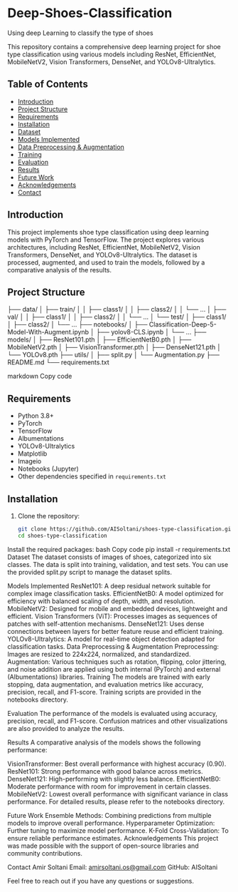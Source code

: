 # Deep-Shoes-Classification
Using deep Learning to classify the type of shoes

This repository contains a comprehensive deep learning project for shoe type classification using various models including ResNet, EfficientNet, MobileNetV2, Vision Transformers, DenseNet, and YOLOv8-Ultralytics.

## Table of Contents
- [Introduction](#introduction)
- [Project Structure](#project-structure)
- [Requirements](#requirements)
- [Installation](#installation)
- [Dataset](#dataset)
- [Models Implemented](#models-implemented)
- [Data Preprocessing & Augmentation](#data-preprocessing--augmentation)
- [Training](#training)
- [Evaluation](#evaluation)
- [Results](#results)
- [Future Work](#future-work)
- [Acknowledgements](#acknowledgements)
- [Contact](#contact)

## Introduction

This project implements shoe type classification using deep learning models with PyTorch and TensorFlow. The project explores various architectures, including ResNet, EfficientNet, MobileNetV2, Vision Transformers, DenseNet, and YOLOv8-Ultralytics. The dataset is processed, augmented, and used to train the models, followed by a comparative analysis of the results.

## Project Structure

├── data/
│ ├── train/
│ │ ├── class1/
│ │ ├── class2/
│ │ └── ...
│ ├── val/
│ │ ├── class1/
│ │ ├── class2/
│ │ └── ...
│ └── test/
│ ├── class1/
│ ├── class2/
│ └── ...
├── notebooks/
│ ├── Classification-Deep-5-Model-With-Augment.ipynb
│ ├── yolov8-CLS.ipynb
│ └── ...
├── models/
│ ├── ResNet101.pth
│ ├── EfficientNetB0.pth
│ ├── MobileNetV2.pth
│ ├── VisionTransformer.pth
│ ├── DenseNet121.pth
│ └── YOLOv8.pth
├── utils/
│ ├── split.py
│ └── Augmentation.py
├── README.md
└── requirements.txt

markdown
Copy code

## Requirements

- Python 3.8+
- PyTorch
- TensorFlow
- Albumentations
- YOLOv8-Ultralytics
- Matplotlib
- Imageio
- Notebooks (Jupyter)
- Other dependencies specified in `requirements.txt`

## Installation

1. Clone the repository:
   ```bash
   git clone https://github.com/AISoltani/shoes-type-classification.git
   cd shoes-type-classification
Install the required packages:
bash
Copy code
pip install -r requirements.txt
Dataset
The dataset consists of images of shoes, categorized into six classes. The data is split into training, validation, and test sets. You can use the provided split.py script to manage the dataset splits.

Models Implemented
ResNet101: A deep residual network suitable for complex image classification tasks.
EfficientNetB0: A model optimized for efficiency with balanced scaling of depth, width, and resolution.
MobileNetV2: Designed for mobile and embedded devices, lightweight and efficient.
Vision Transformers (ViT): Processes images as sequences of patches with self-attention mechanisms.
DenseNet121: Uses dense connections between layers for better feature reuse and efficient training.
YOLOv8-Ultralytics: A model for real-time object detection adapted for classification tasks.
Data Preprocessing & Augmentation
Preprocessing: Images are resized to 224x224, normalized, and standardized.
Augmentation: Various techniques such as rotation, flipping, color jittering, and noise addition are applied using both internal (PyTorch) and external (Albumentations) libraries.
Training
The models are trained with early stopping, data augmentation, and evaluation metrics like accuracy, precision, recall, and F1-score. Training scripts are provided in the notebooks directory.

Evaluation
The performance of the models is evaluated using accuracy, precision, recall, and F1-score. Confusion matrices and other visualizations are also provided to analyze the results.

Results
A comparative analysis of the models shows the following performance:

VisionTransformer: Best overall performance with highest accuracy (0.90).
ResNet101: Strong performance with good balance across metrics.
DenseNet121: High-performing with slightly less balance.
EfficientNetB0: Moderate performance with room for improvement in certain classes.
MobileNetV2: Lowest overall performance with significant variance in class performance.
For detailed results, please refer to the notebooks directory.

Future Work
Ensemble Methods: Combining predictions from multiple models to improve overall performance.
Hyperparameter Optimization: Further tuning to maximize model performance.
K-Fold Cross-Validation: To ensure reliable performance estimates.
Acknowledgements
This project was made possible with the support of open-source libraries and community contributions.

Contact
Amir Soltani
Email: amirsoltani.os@gmail.com
GitHub: AISoltani

Feel free to reach out if you have any questions or suggestions.
